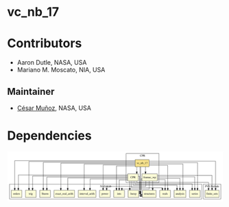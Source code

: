 # vc_nb_17

# Contributors
* Aaron Dutle, NASA, USA
* Mariano M. Moscato, NIA, USA

## Maintainer
* [César Muñoz](http://shemesh.larc.nasa.gov/people/cam), NASA, USA

# Dependencies

![dependency graph](./vc_nb_17.svg "Dependency Graph")
